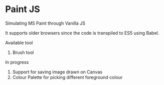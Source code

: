 # Paint JS
Simulating MS Paint through Vanilla JS

It supports older browsers since the code is transpiled to ES5 using Babel.

Available tool
1. Brush tool

In progress
1. Support for saving image drawn on Canvas
2. Colour Palette for picking different foreground colour
